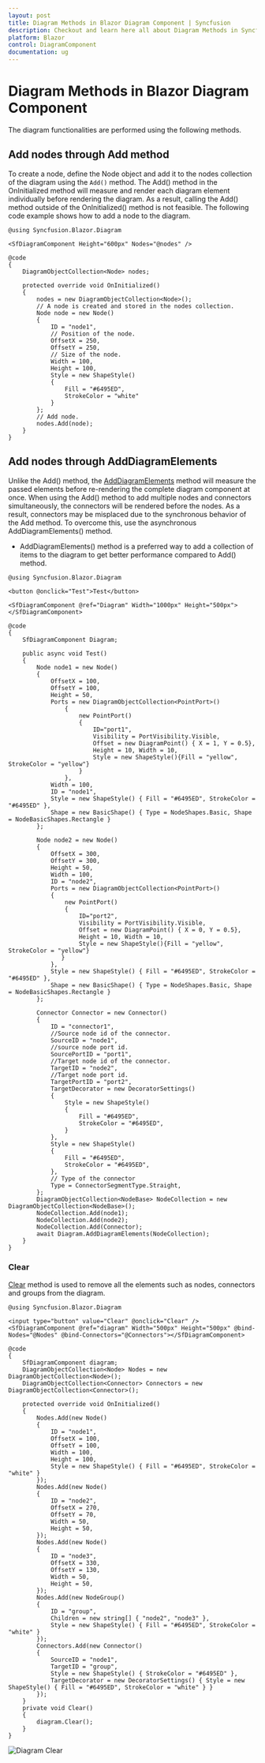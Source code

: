 ```yaml
---
layout: post
title: Diagram Methods in Blazor Diagram Component | Syncfusion
description: Checkout and learn here all about Diagram Methods in Syncfusion Blazor Diagram component and much more.
platform: Blazor
control: DiagramComponent
documentation: ug
---
```


# Diagram Methods in Blazor Diagram Component

The diagram functionalities are performed using the following methods.

## Add nodes through Add method

To create a node, define the Node object and add it to the nodes collection of the diagram using the `Add()` method. The Add() method in the OnInitialized method will measure and render each diagram element individually before rendering the diagram. As a result, calling the Add() method outside of the OnInitialized() method is not feasible. The following code example shows how to add a node to the diagram.

```cshtml
@using Syncfusion.Blazor.Diagram

<SfDiagramComponent Height="600px" Nodes="@nodes" />

@code
{
    DiagramObjectCollection<Node> nodes;

    protected override void OnInitialized()
    {
        nodes = new DiagramObjectCollection<Node>();
        // A node is created and stored in the nodes collection.
        Node node = new Node()
        {
            ID = "node1",
            // Position of the node.
            OffsetX = 250,
            OffsetY = 250,
            // Size of the node.
            Width = 100,
            Height = 100,
            Style = new ShapeStyle() 
            { 
                Fill = "#6495ED", 
                StrokeColor = "white" 
            }
        };
        // Add node.
        nodes.Add(node);
    }
}
```

## Add nodes through AddDiagramElements

 Unlike the Add() method, the [AddDiagramElements](https://help.syncfusion.com/cr/blazor/Syncfusion.Blazor.Diagram.SfDiagramComponent.html#Syncfusion_Blazor_Diagram_SfDiagramComponent_AddDiagramElements_Syncfusion_Blazor_Diagram_DiagramObjectCollection_Syncfusion_Blazor_Diagram_NodeBase__) method will measure the passed elements before re-rendering the complete diagram component at once. When using the Add() method to add multiple nodes and connectors simultaneously, the connectors will be rendered before the nodes. As a result, connectors may be misplaced due to the synchronous behavior of the Add method. To overcome this, use the asynchronous AddDiagramElements() method.

* AddDiagramElements() method is a preferred way to add a collection of items to the diagram to get better performance compared to Add() method.

```cshtml
@using Syncfusion.Blazor.Diagram

<button @onclick="Test">Test</button>

<SfDiagramComponent @ref="Diagram" Width="1000px" Height="500px">
</SfDiagramComponent>

@code
{
    SfDiagramComponent Diagram;

    public async void Test()
    {
        Node node1 = new Node()
        {
            OffsetX = 100,
            OffsetY = 100,
            Height = 50,
            Ports = new DiagramObjectCollection<PointPort>()
                {
                    new PointPort()
                    {
                        ID="port1",
                        Visibility = PortVisibility.Visible,
                        Offset = new DiagramPoint() { X = 1, Y = 0.5},
                        Height = 10, Width = 10,
                        Style = new ShapeStyle(){Fill = "yellow", StrokeColor = "yellow"}
                    }
                },
            Width = 100,
            ID = "node1",
            Style = new ShapeStyle() { Fill = "#6495ED", StrokeColor = "#6495ED" },
            Shape = new BasicShape() { Type = NodeShapes.Basic, Shape = NodeBasicShapes.Rectangle }
        };
 
        Node node2 = new Node()
        {
            OffsetX = 300,
            OffsetY = 300,
            Height = 50,
            Width = 100,
            ID = "node2",
            Ports = new DiagramObjectCollection<PointPort>()
            {
                new PointPort()
                {
                    ID="port2",
                    Visibility = PortVisibility.Visible,
                    Offset = new DiagramPoint() { X = 0, Y = 0.5},
                    Height = 10, Width = 10,
                    Style = new ShapeStyle(){Fill = "yellow", StrokeColor = "yellow"}
               }
            },
            Style = new ShapeStyle() { Fill = "#6495ED", StrokeColor = "#6495ED" },
            Shape = new BasicShape() { Type = NodeShapes.Basic, Shape = NodeBasicShapes.Rectangle }
        };

        Connector Connector = new Connector()
        {
            ID = "connector1",
            //Source node id of the connector.
            SourceID = "node1",
            //source node port id.
            SourcePortID = "port1",
            //Target node id of the connector.
            TargetID = "node2",
            //Target node port id.
            TargetPortID = "port2",
            TargetDecorator = new DecoratorSettings()
            {
                Style = new ShapeStyle()
                {
                    Fill = "#6495ED",
                    StrokeColor = "#6495ED",
                }
            },
            Style = new ShapeStyle()
            {
                Fill = "#6495ED",
                StrokeColor = "#6495ED",
            },
            // Type of the connector
            Type = ConnectorSegmentType.Straight,
        };
        DiagramObjectCollection<NodeBase> NodeCollection = new DiagramObjectCollection<NodeBase>();
        NodeCollection.Add(node1);
        NodeCollection.Add(node2);
        NodeCollection.Add(Connector);
        await Diagram.AddDiagramElements(NodeCollection);
    }
}
```

### Clear

[Clear](https://help.syncfusion.com/cr/blazor/Syncfusion.Blazor.Diagram.SfDiagramComponent.html#Syncfusion_Blazor_Diagram_SfDiagramComponent_Clear) method is used to remove all the elements such as nodes, connectors and groups from the diagram.

```cshtml
@using Syncfusion.Blazor.Diagram

<input type="button" value="Clear" @onclick="Clear" />
<SfDiagramComponent @ref="diagram" Width="500px" Height="500px" @bind-Nodes="@Nodes" @bind-Connectors="@Connectors"></SfDiagramComponent>

@code
{
    SfDiagramComponent diagram;
    DiagramObjectCollection<Node> Nodes = new DiagramObjectCollection<Node>();
    DiagramObjectCollection<Connector> Connectors = new DiagramObjectCollection<Connector>();

    protected override void OnInitialized()
    {
        Nodes.Add(new Node()
        {
            ID = "node1",
            OffsetX = 100,
            OffsetY = 100,
            Width = 100,
            Height = 100,
            Style = new ShapeStyle() { Fill = "#6495ED", StrokeColor = "white" }
        });
        Nodes.Add(new Node()
        {
            ID = "node2",
            OffsetX = 270,
            OffsetY = 70,
            Width = 50,
            Height = 50,
        });
        Nodes.Add(new Node()
        {
            ID = "node3",
            OffsetX = 330,
            OffsetY = 130,
            Width = 50,
            Height = 50,
        });
        Nodes.Add(new NodeGroup()
        {
            ID = "group",
            Children = new string[] { "node2", "node3" },
            Style = new ShapeStyle() { Fill = "#6495ED", StrokeColor = "white" }
        });
        Connectors.Add(new Connector()
        {
            SourceID = "node1",
            TargetID = "group",
            Style = new ShapeStyle() { StrokeColor = "#6495ED" },
            TargetDecorator = new DecoratorSettings() { Style = new ShapeStyle() { Fill = "#6495ED", StrokeColor = "white" } }
        });
    }
    private void Clear()
    {
        diagram.Clear();
    }
}
```

![Diagram Clear](images/Clear.gif)